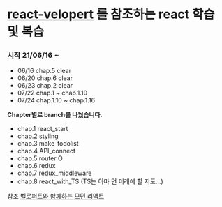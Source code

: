 # [react-velopert](https://react.vlpt.us/basic/) 를 참조하는 react 학습 및 복습

### 시작 21/06/16 ~

- 06/16 chap.5 clear
- 06/20 chap.6 clear
- 06/23 chap.2 clear
- 07/22 chap.1 ~ chap.1.10
- 07/24 chap.1.10 ~ chap.1.16

**Chapter별로 branch를 나눴습니다.**

- chap.1 react_start
- chap.2 styling
- chap.3 make_todolist
- chap.4 API_connect
- chap.5 router O
- chap.6 redux
- chap.7 redux_middleware
- chap.8 react_with_TS (TS는 아마 먼 미래에 할 지도...)

참조 [벨로퍼트와 함께하는 모던 리액트](https://react.vlpt.us/)
